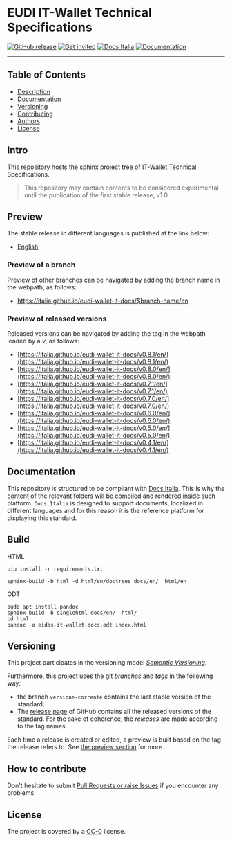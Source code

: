 # EUDI IT-Wallet Technical Specifications

[![GitHub release](https://img.shields.io/github/release/italia/eidas-it-wallet-docs.svg?style=plastic)](https://github.com/italia/eidas-it-wallet-docs/releases)
[![Get invited](https://slack.developers.italia.it/badge.svg)](https://slack.developers.italia.it/)
[![Docs Italia](https://docs.italia.it/media/static/projects/badges/passing.svg)](https://docs.italia.it/italia/eidas-it-wallet-docs/it/master/index.html)
[![Documentation](https://img.shields.io/badge/Documentation-Docs%20Italia-blue.svg)](https://docs.italia.it/italia/eidas-it-wallet-docs/)

---

## Table of Contents

- [Description](#intro)
- [Documentation](#documentation)
- [Versioning](#versioning)
- [Contributing](#how-to-contribute)
- [Authors](#authors)
- [License](#license)

## Intro

This repository hosts the sphinx project tree of IT-Wallet Technical Specifications.

> This repository may contain contents to be considered experimental until the publication of the first stable release, v1.0.

## Preview

The stable release in different languages is published at the link below:

 - [English](https://italia.github.io/eudi-wallet-it-docs/versione-corrente/en/)

### Preview of a branch

Preview of other branches can be navigated by adding the branch name in the webpath, as follows:

 - https://italia.github.io/eudi-wallet-it-docs/$branch-name/en

### Preview of released versions

Released versions can be navigated by adding the tag in the webpath leaded by a _v_, as follows:


 - [https://italia.github.io/eudi-wallet-it-docs/v0.8.1/en/](https://italia.github.io/eudi-wallet-it-docs/v0.8.1/en/)
 - [https://italia.github.io/eudi-wallet-it-docs/v0.8.0/en/](https://italia.github.io/eudi-wallet-it-docs/v0.8.0/en/)
 - [https://italia.github.io/eudi-wallet-it-docs/v0.7.1/en/](https://italia.github.io/eudi-wallet-it-docs/v0.7.1/en/)
 - [https://italia.github.io/eudi-wallet-it-docs/v0.7.0/en/](https://italia.github.io/eudi-wallet-it-docs/v0.7.0/en/)
 - [https://italia.github.io/eudi-wallet-it-docs/v0.6.0/en/](https://italia.github.io/eudi-wallet-it-docs/v0.6.0/en/)
 - [https://italia.github.io/eudi-wallet-it-docs/v0.5.0/en/](https://italia.github.io/eudi-wallet-it-docs/v0.5.0/en/)
 - [https://italia.github.io/eudi-wallet-it-docs/v0.4.1/en/](https://italia.github.io/eudi-wallet-it-docs/v0.4.1/en/)


## Documentation

This repository is structured to be compliant with 
[Docs Italia](https://docs.italia.it/italia/developers-italia/publiccodeyml/it/master/index.html).
This is why the content of the relevant folders will be compiled and rendered inside such platform.
`Docs Italia` is designed to support documents, localized in different languages and for this
reason it is the reference platform for displaying this standard.


## Build

HTML
````
pip install -r requirements.txt

sphinx-build -b html -d html/en/doctrees docs/en/  html/en
````

ODT
````
sudo apt install pandoc
sphinx-build -b singlehtml docs/en/  html/
cd html
pandoc -o eidas-it-wallet-docs.odt index.html
````

## Versioning

This project participates in the versioning model [*Semantic
Versioning*](https://semver.org/).

Furthermore, this project uses the git *branches* and *tags* in the following way:
* the branch `versione-corrente` contains the last stable version of the standard;
* The [release page](https://github.com/italia/publiccode.yml/releases) of
  GitHub contains all the released versions of the standard. For the sake of coherence, the *releases* are made according to the tag names.

Each time a release is created or edited, a preview is built based on the tag the release refers to. See [the preview section](preview-of-released-versions) for more.

## How to contribute

Don't hesitate to submit [Pull Requests or raise Issues](CONTRIBUTING.md) if you encounter any problems.


## License

The project is covered by a [CC-0](LICENSE) license.
